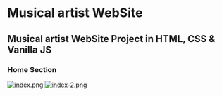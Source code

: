 #  Musical artist WebSite

## Musical artist WebSite Project in HTML, CSS & Vanilla JS


### Home Section
[![index.png](https://i.postimg.cc/hjTktQNH/index.png)](https://postimg.cc/ZBY7fnbc)
[![index-2.png](https://i.postimg.cc/PJ8Pxydd/index-2.png)](https://postimg.cc/2Lrz94qt)

